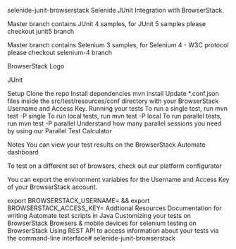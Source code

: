 selenide-junit-browserstack
Selenide JUnit Integration with BrowserStack.

Master branch contains JUnit 4 samples, for JUnit 5 samples please checkout junit5 branch

Master branch contains Selenium 3 samples, for Selenium 4 - W3C protocol please checkout selenium-4 branch

BrowserStack Logo

JUnit

Setup
Clone the repo
Install dependencies mvn install
Update *.conf.json files inside the src/test/resources/conf directory with your BrowserStack Username and Access Key.
Running your tests
To run a single test, run mvn test -P single
To run local tests, run mvn test -P local
To run parallel tests, run mvn test -P parallel
Understand how many parallel sessions you need by using our Parallel Test Calculator

Notes
You can view your test results on the BrowserStack Automate dashboard

To test on a different set of browsers, check out our platform configurator

You can export the environment variables for the Username and Access Key of your BrowserStack account.

export BROWSERSTACK_USERNAME=<browserstack-username> &&
export BROWSERSTACK_ACCESS_KEY=<browserstack-access-key>
Addtional Resources
Documentation for writing Automate test scripts in Java
Customizing your tests on BrowserStack
Browsers & mobile devices for selenium testing on BrowserStack
Using REST API to access information about your tests via the command-line interface# selenide-junit-browserstack
